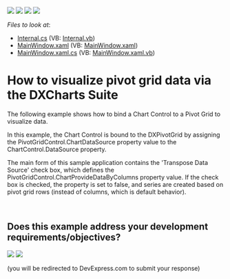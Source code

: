 <!-- default badges list -->
![](https://img.shields.io/endpoint?url=https://codecentral.devexpress.com/api/v1/VersionRange/128579024/11.1.4%2B)
[![](https://img.shields.io/badge/Open_in_DevExpress_Support_Center-FF7200?style=flat-square&logo=DevExpress&logoColor=white)](https://supportcenter.devexpress.com/ticket/details/E2913)
[![](https://img.shields.io/badge/📖_How_to_use_DevExpress_Examples-e9f6fc?style=flat-square)](https://docs.devexpress.com/GeneralInformation/403183)
[![](https://img.shields.io/badge/💬_Leave_Feedback-feecdd?style=flat-square)](#does-this-example-address-your-development-requirementsobjectives)
<!-- default badges end -->
<!-- default file list -->
*Files to look at*:

* [Internal.cs](./CS/DXPivotGrid_ChartsIntegration/Internal.cs) (VB: [Internal.vb](./VB/DXPivotGrid_ChartsIntegration/Internal.vb))
* [MainWindow.xaml](./CS/DXPivotGrid_ChartsIntegration/MainWindow.xaml) (VB: [MainWindow.xaml](./VB/DXPivotGrid_ChartsIntegration/MainWindow.xaml))
* [MainWindow.xaml.cs](./CS/DXPivotGrid_ChartsIntegration/MainWindow.xaml.cs) (VB: [MainWindow.xaml.vb](./VB/DXPivotGrid_ChartsIntegration/MainWindow.xaml.vb))
<!-- default file list end -->
# How to visualize pivot grid data via the DXCharts Suite


<p>The following example shows how to bind a Chart Control to a Pivot Grid to visualize data.</p><p>In this example, the Chart Control is bound to the DXPivotGrid by assigning the PivotGridControl.ChartDataSource property value to the ChartControl.DataSource property.</p><p>The main form of this sample application contains the 'Transpose Data Source' check box, which defines the PivotGridControl.ChartProvideDataByColumns property value. If the check box is checked, the property is set to false, and series are created based on pivot grid rows (instead of columns, which is default behavior).</p>

<br/>


<!-- feedback -->
## Does this example address your development requirements/objectives?

[<img src="https://www.devexpress.com/support/examples/i/yes-button.svg"/>](https://www.devexpress.com/support/examples/survey.xml?utm_source=github&utm_campaign=wpf-pivot-grid-visualize-data-in-chart&~~~was_helpful=yes) [<img src="https://www.devexpress.com/support/examples/i/no-button.svg"/>](https://www.devexpress.com/support/examples/survey.xml?utm_source=github&utm_campaign=wpf-pivot-grid-visualize-data-in-chart&~~~was_helpful=no)

(you will be redirected to DevExpress.com to submit your response)
<!-- feedback end -->
